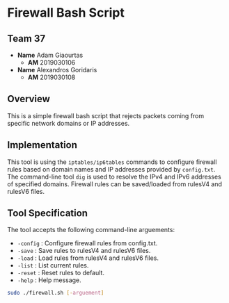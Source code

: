 # Firewall Bash Script

## Team 37
- **Name** Adam Giaourtas 
    - **AM** 2019030106
- **Name** Alexandros Goridaris 
    - **AM** 2019030108

## Overview
This is a simple firewall bash script that rejects packets coming from specific network domains or IP addresses.

## Implementation
This tool is using the `iptables/ip6tables` commands to configure firewall rules based on domain names and IP addresses provided by `config.txt`. The command-line tool `dig` is used to resolve the IPv4 and IPv6 addresses of specified domains. Firewall rules can be saved/loaded from rulesV4 and rulesV6 files.

## Tool Specification

The tool accepts the following command-line arguements:
- `-config` : Configure firewall rules from config.txt.
- `-save` : Save rules to rulesV4 and rulesV6 files.
- `-load` : Load rules from rulesV4 and rulesV6 files.
- `-list` : List current rules.
- `-reset` : Reset rules to default.
- `-help` : Help message. 

```bash
sudo ./firewall.sh [-arguement]
```